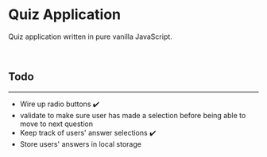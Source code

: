 # Quiz Application

Quiz application written in pure vanilla JavaScript.

<br/>

## Todo
---
- Wire up radio buttons :heavy_check_mark:
- validate to make sure user has made a selection before being able to move to next question
- Keep track of users' answer selections :heavy_check_mark:
- Store users' answers in local storage
